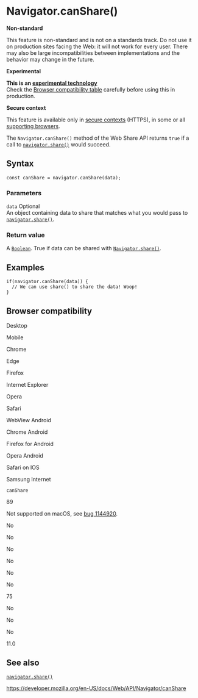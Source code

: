# Navigator.canShare()

**Non-standard**

This feature is non-standard and is not on a standards track. Do not use it on production sites facing the Web: it will not work for every user. There may also be large incompatibilities between implementations and the behavior may change in the future.

**Experimental**

**This is an [experimental technology](https://developer.mozilla.org/en-US/docs/MDN/Guidelines/Conventions_definitions#experimental)**  
Check the [Browser compatibility table](#browser_compatibility) carefully before using this in production.

**Secure context**

This feature is available only in [secure contexts](https://developer.mozilla.org/en-US/docs/Web/Security/Secure_Contexts) (HTTPS), in some or all [supporting browsers](#browser_compatibility).

The `Navigator.canShare()` method of the Web Share API returns `true` if a call to [`navigator.share()`](share) would succeed.

## Syntax

    const canShare = navigator.canShare(data);

### Parameters

`data` <span class="badge inline optional">Optional</span>  
An object containing data to share that matches what you would pass to [`navigator.share()`](share).

### Return value

A [`Boolean`](https://developer.mozilla.org/en-US/docs/Web/JavaScript/Reference/Global_Objects/Boolean). True if data can be shared with [`Navigator.share()`](share).

## Examples

    if(navigator.canShare(data)) {
      // We can use share() to share the data! Woop!
    }

## Browser compatibility

Desktop

Mobile

Chrome

Edge

Firefox

Internet Explorer

Opera

Safari

WebView Android

Chrome Android

Firefox for Android

Opera Android

Safari on IOS

Samsung Internet

`canShare`

89

Not supported on macOS, see [bug 1144920](https://crbug.com/1144920).

No

No

No

No

No

No

75

No

No

No

11.0

## See also

[`navigator.share()`](share)

<a href="https://developer.mozilla.org/en-US/docs/Web/API/Navigator/canShare" class="_attribution-link">https://developer.mozilla.org/en-US/docs/Web/API/Navigator/canShare</a>
